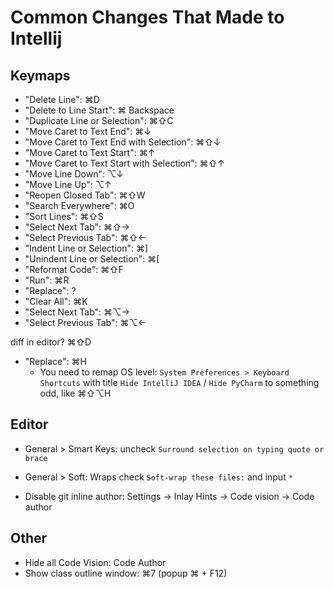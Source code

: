 

# Common Changes That Made to Intellij

## Keymaps

- "Delete Line": ⌘D
- "Delete to Line Start": ⌘ Backspace
- "Duplicate Line or Selection": ⌘⇧C
- "Move Caret to Text End": ⌘↓
- "Move Caret to Text End with Selection": ⌘⇧↓
- "Move Caret to Text Start": ⌘↑
- "Move Caret to Text Start with Selection": ⌘⇧↑
- "Move Line Down": ⌥↓
- "Move Line Up": ⌥↑
- "Reopen Closed Tab": ⌘⇧W
- "Search Everywhere": ⌘O
- "Sort Lines": ⌘⇧S
- "Select Next Tab": ⌘⇧→
- "Select Previous Tab": ⌘⇧←
- "Indent Line or Selection": ⌘]
- "Unindent Line or Selection": ⌘\[
- "Reformat Code": ⌘⇧F
- "Run": ⌘R
- "Replace": ?
- "Clear All": ⌘K
- "Select Next Tab": ⌘⌥→
- "Select Previous Tab": ⌘⌥←

diff in editor? ⌘⇧D

  - "Replace": ⌘H
    - You need to remap OS level: `System Preferences > Keyboard Shortcuts` with title `Hide IntelliJ IDEA` / `Hide PyCharm` to something odd, like ⌘⇧⌥H


## Editor
 - General > Smart Keys: uncheck `Surround selection on typing quote or brace`

 - General > Soft: Wraps check `Soft-wrap these files:` and input `*`

  - Disable git inline author: Settings -> Inlay Hints -> Code vision -> Code author

## Other
 - Hide all Code Vision: Code Author
 - Show class outline window: ⌘7    (popup ⌘ + F12)
